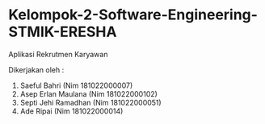 # Kelompok-2-Software-Engineering-STMIK-ERESHA
Aplikasi Rekrutmen Karyawan

Dikerjakan oleh : 

1. Saeful Bahri (Nim 181022000007)
2. Asep Erlan Maulana (Nim 181022000102)
3. Septi Jehi Ramadhan (Nim 181022000051)
4. Ade Ripai (Nim 181022000014)


